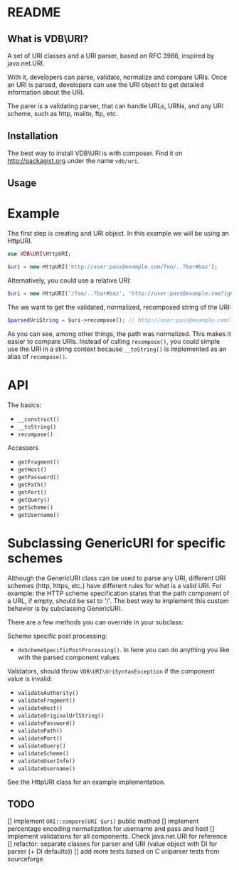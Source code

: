 README
======
What is VDB\URI?
----------------
A set of URI classes and a URI parser, based on RFC 3986, inspired by java.net.URI.

With it, developers can parse, validate, normalize and compare URIs.
Once an URI is parsed, developers can use the URI object to get detailed information about the URI.

The parer is a validating parser, that can handle URLs, URNs, and any URI scheme, such as http, mailto, ftp, etc.

Installation
------------
The best way to install VDB\URI is with composer. Find it on http://packagist.org under the name `vdb/uri`.

Usage
-----
# Example

The first step is creating and URI object. In this example we will be using an HttpURI.
```php
use VDB\URI\HttpURI;

$uri = new HttpURI('http://user:pass@example.com/foo/..?bar#baz');
```
Alternatively, you could use a relative URI:
```php
$uri = new HttpURI('/foo/..?bar#baz', 'http://user:pass@example.com?ignored');
```
The we want to get the validated, normalized, recomposed string of the URI:
```php
$parsedUriString = $uri->recompose(); // http://user:pass@example.com/?bar#baz
```
As you can see, among other things, the path was normalized. This makes it easier to compare URIs.
Instead of calling `recompose()`, you could simple use the URI in a string context
because `__toString()` is implemented as an alias of `recompose()`.

# API

The basics:
* `__construct()`
* `__toString()`
* `recompose()`

Accessors
* `getFragment()`
* `getHost()`
* `getPassword()`
* `getPath()`
* `getPort()`
* `getQuery()`
* `getScheme()`
* `getUsername()`

# Subclassing GenericURI for specific schemes

Although the GenericURI class can be used to parse any URI, different URI schemes (http, https, etc.)
have different rules for what is a valid URI. For example: the HTTP scheme specification states that the path component
of a URL, if empty, should be set to '/'. The best way to implement this custom behavior is by subclassing GenericURI.

There are a few methods you can override in your subclass:

Scheme specific post processing:
* `doSchemeSpecificPostProcessing()`. In here you can do anything you like with the parsed component values

Validators, should throw `VDB\URI\UriSyntaxException` if the component value is invalid:
* `validateAuthority()`
* `validateFragment()`
* `validateHost()`
* `validateOriginalUrlString()`
* `validatePassword()`
* `validatePath()`
* `validatePort()`
* `validateQuery()`
* `validateScheme()`
* `validateUserInfo()`
* `validateUsername()`

See the HttpURI class for an example implementation.

TODO
----
[] implement `URI::compare(URI $uri)` public method
[] implement percentage encoding normalization for username and pass and host
[] implement validations for all components. Check java.net.URI for reference
[] refactor: separate classes for parser and URI (value object with DI for parser (+ DI defaults))
[] add more tests based on C uriparser tests from sourceforge
